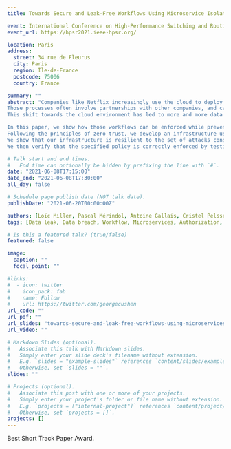 ```yaml
---
title: Towards Secure and Leak-Free Workflows Using Microservice Isolation

event: International Conference on High-Performance Switching and Routing
event_url: https://hpsr2021.ieee-hpsr.org/

location: Paris
address:
  street: 34 rue de Fleurus
  city: Paris
  region: Île-de-France
  postcode: 75006
  country: France

summary: ""
abstract: "Companies like Netflix increasingly use the cloud to deploy their business processes.
Those processes often involve partnerships with other companies, and can be modeled as workflows.
This shift towards the cloud environment has led to more and more data leaks and breaches, resulting in huge losses of money for businesses like the movie industry, as well as a loss of user privacy for businesses dealing with user data like the pharmaceutical industry.

In this paper, we show how those workflows can be enforced while preventing data exposure.
Following the principles of zero-trust, we develop an infrastructure using the isolation provided by a microservice architecture, to enforce owner policy.
We show that our infrastructure is resilient to the set of attacks considered in our security model. We implement a simple, yet realistic, workflow with our infrastructure in a publicly available proof of concept.
We then verify that the specified policy is correctly enforced by testing the deployment for policy violations, and estimate the overhead cost of authorization."

# Talk start and end times.
#   End time can optionally be hidden by prefixing the line with `#`.
date: "2021-06-08T17:15:00"
date_end: "2021-06-08T17:30:00"
all_day: false

# Schedule page publish date (NOT talk date).
publishDate: "2021-06-20T00:00:00Z"

authors: [Loïc Miller, Pascal Mérindol, Antoine Gallais, Cristel Pelsser]
tags: [Data leak, Data breach, Workflow, Microservices, Authorization, Security]

# Is this a featured talk? (true/false)
featured: false

image:
  caption: ""
  focal_point: ""

#links:
#  - icon: twitter
#    icon_pack: fab
#    name: Follow
#    url: https://twitter.com/georgecushen
url_code: ""
url_pdf: ""
url_slides: "towards-secure-and-leak-free-workflows-using-microservices-slides.pdf"
url_video: ""

# Markdown Slides (optional).
#   Associate this talk with Markdown slides.
#   Simply enter your slide deck's filename without extension.
#   E.g. `slides = "example-slides"` references `content/slides/example-slides.md`.
#   Otherwise, set `slides = ""`.
slides: ""

# Projects (optional).
#   Associate this post with one or more of your projects.
#   Simply enter your project's folder or file name without extension.
#   E.g. `projects = ["internal-project"]` references `content/project/deep-learning/index.md`.
#   Otherwise, set `projects = []`.
projects: []
---
```


Best Short Track Paper Award.
